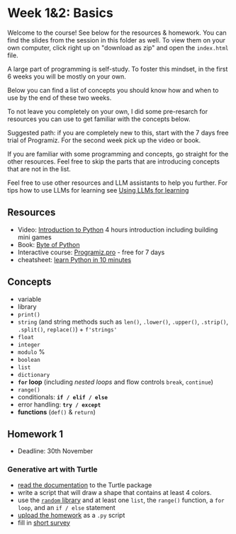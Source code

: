 
# Week 1&2: Basics
Welcome to the course! See below for the resources & homework. You can find the slides from the session in this folder as well. To view them on your own computer, click right up on "download as zip" and open the `index.html` file.

A large part of programming is self-study. To foster this mindset, in the first 6 weeks you will be mostly on your own.

Below you can find a list of concepts you should know how and when to use by the end of these two weeks.

To not leave you completely on your own, I did some pre-resarch for resources you can use to get familiar with the concepts below. 

Suggested path: if you are completely new to this, start with the 7 days free trial of Programiz. For the second week pick up the video or book.

If you are familiar with some programming and concepts, go straight for the other resources. Feel free to skip the parts that are introducing concepts that are not in the list.

Feel free to use other resources and LLM assistants to help you further. For tips how to use LLMs for learning see [Using LLMs for learning](resources/usingllms.md)

## Resources
- Video: [Introduction to Python](https://www.youtube.com/watch?v=rfscVS0vtbw) 4 hours introduction including building mini games
- Book: [Byte of Python](https://github.com/swaroopch/byte-of-python/releases/tag/v56bfc894d3863330de1630080091b2b5175c07b3) 
- Interactive course: [Programiz.pro](https://programiz.pro/course/learn-python-basics)  - free for 7 days
- cheatsheet: [learn Python in 10 minutes](https://www.stavros.io/tutorials/python/)

## Concepts 
- variable
- library
- `print()`
- `string` (and string methods such as `len()`, `.lower()`, `.upper()`, `.strip()`, `.split()`, `replace()`) + `f'strings'`
- `float`
- `integer`
- `modulo` % 
- `boolean`
- `list`
- `dictionary`
- **`for` loop** (including *nested loops* and flow controls `break`, `continue`)
- `range()`
- conditionals: **`if / elif / else`**
- error handling: **`try / except`**
- **functions** (`def()` & `return`)

## Homework 1
- Deadline: 30th November

### Generative art with Turtle
- [read the documentation](https://docs.python.org/3/library/turtle.html) to the Turtle package
- write a script that will draw a shape that contains at least 4 colors.
- use the [`random` library](https://docs.python.org/3/library/random.html) and at least one `list`, the `range()` function, a `for loop`, and an `if / else` statement
- [upload the homework](https://forms.gle/m3cQtyZ5D9hZp5zw7) as a `.py` script 
- fill in [short survey](https://forms.gle/6fdtCDx5wTNjPYkn8)